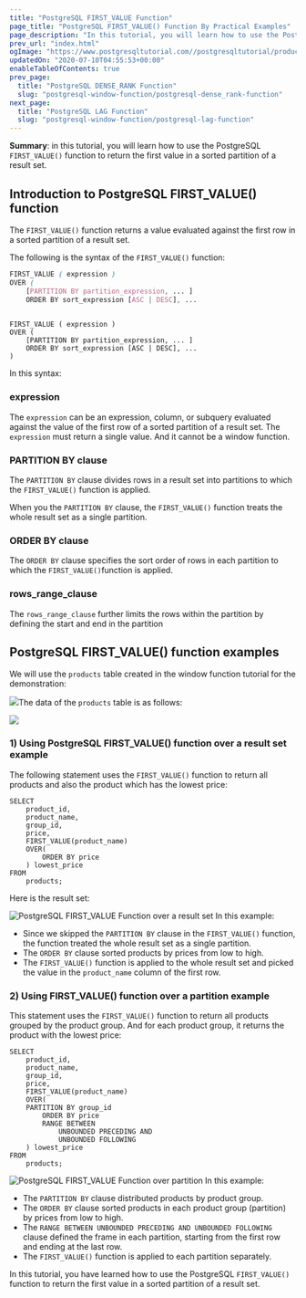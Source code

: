 ```yaml
---
title: "PostgreSQL FIRST_VALUE Function"
page_title: "PostgreSQL FIRST_VALUE() Function By Practical Examples"
page_description: "In this tutorial, you will learn how to use the PostgreSQL FIRST_VALUE() function to return the first value in a sorted partition of a result set."
prev_url: "index.html"
ogImage: "https://www.postgresqltutorial.com//postgresqltutorial/products_product_groups_tables.png"
updatedOn: "2020-07-10T04:55:53+00:00"
enableTableOfContents: true
prev_page: 
  title: "PostgreSQL DENSE_RANK Function"
  slug: "postgresql-window-function/postgresql-dense_rank-function"
next_page: 
  title: "PostgreSQL LAG Function"
  slug: "postgresql-window-function/postgresql-lag-function"
---
```





**Summary**: in this tutorial, you will learn how to use the PostgreSQL `FIRST_VALUE()` function to return the first value in a sorted partition of a result set.


## Introduction to PostgreSQL FIRST\_VALUE() function

The `FIRST_VALUE()` function returns a value evaluated against the first row in a sorted partition of a result set.

The following is the syntax of the `FIRST_VALUE()` function:


```css
FIRST_VALUE ( expression )  
OVER ( 
    [PARTITION BY partition_expression, ... ]
    ORDER BY sort_expression [ASC | DESC], ...
    
```

```
FIRST_VALUE ( expression )  
OVER ( 
    [PARTITION BY partition_expression, ... ]
    ORDER BY sort_expression [ASC | DESC], ...
)
```
In this syntax:


### expression

The `expression` can be an expression, column, or subquery evaluated against the value of the first row of a sorted partition of a result set. The `expression` must return a single value. And it cannot be a window function.


### PARTITION BY clause

The `PARTITION BY` clause divides rows in a result set into partitions to which the `FIRST_VALUE()` function is applied.

When you the `PARTITION BY` clause, the `FIRST_VALUE()` function treats the whole result set as a single partition.


### ORDER BY clause

The `ORDER BY` clause specifies the sort order of rows in each partition to which the `FIRST_VALUE()`function is applied.


### rows\_range\_clause

The `rows_range_clause` further limits the rows within the partition by defining the start and end in the partition


## PostgreSQL FIRST\_VALUE() function examples

We will use the `products` table created in the window function tutorial for the demonstration:

![](/postgresqltutorial/products_product_groups_tables.png)The data of the `products` table is as follows:


![](/postgresqltutorial/products-table-sample-data.png)

### 1\) Using PostgreSQL FIRST\_VALUE() function over a result set example

The following statement uses the `FIRST_VALUE()` function to return all products and also the product which has the lowest price:


```
SELECT 
    product_id,
    product_name,
    group_id,
    price,
    FIRST_VALUE(product_name) 
    OVER(
        ORDER BY price
    ) lowest_price
FROM 
    products;
```
Here is the result set:


![PostgreSQL FIRST_VALUE Function over a result set](/postgresqltutorial/PostgreSQL-FIRST_VALUE-Function-over-a-result-set.png)
In this example:

* Since we skipped the `PARTITION BY` clause in the `FIRST_VALUE()` function, the function treated the whole result set as a single partition.
* The `ORDER BY` clause sorted products by prices from low to high.
* The `FIRST_VALUE()` function is applied to the whole result set and picked the value in the `product_name` column of the first row.


### 2\) Using FIRST\_VALUE() function over a partition example

This statement uses the `FIRST_VALUE()` function to return all products grouped by the product group. And for each product group, it returns the product with the lowest price:


```
SELECT 
    product_id,
    product_name,
	group_id,
    price,
    FIRST_VALUE(product_name) 
    OVER(
	PARTITION BY group_id
        ORDER BY price
        RANGE BETWEEN 
            UNBOUNDED PRECEDING AND 
            UNBOUNDED FOLLOWING
    ) lowest_price
FROM 
    products;
```

![PostgreSQL FIRST_VALUE Function over partition](/postgresqltutorial/PostgreSQL-FIRST_VALUE-Function-over-partition.png)
In this example:

* The `PARTITION BY` clause distributed products by product group.
* The `ORDER BY` clause sorted products in each product group (partition) by prices from low to high.
* The `RANGE BETWEEN UNBOUNDED PRECEDING AND UNBOUNDED FOLLOWING` clause defined the frame in each partition, starting from the first row and ending at the last row.
* The `FIRST_VALUE()` function is applied to each partition separately.

In this tutorial, you have learned how to use the PostgreSQL `FIRST_VALUE()` function to return the first value in a sorted partition of a result set.

